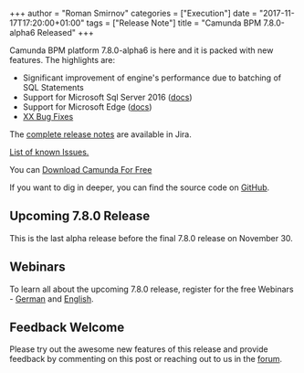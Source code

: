 +++
author = "Roman Smirnov"
categories = ["Execution"]
date = "2017-11-17T17:20:00+01:00"
tags = ["Release Note"]
title = "Camunda BPM 7.8.0-alpha6 Released"
+++

Camunda BPM platform 7.8.0-alpha6 is here and it is packed with new features. The highlights are:

* Significant improvement of engine's performance due to batching of SQL Statements
* Support for Microsoft Sql Server 2016 ([docs](http://docs.camunda.org/manual/latest/introduction/supported-environments/#supported-database-products))
* Support for Microsoft Edge ([docs](http://docs.camunda.org/manual/latest/introduction/supported-environments/))
* [XX Bug Fixes](https://app.camunda.com/jira/issues/?jql=issuetype%20%3D%20%22Bug%20Report%22%20AND%20fixVersion%20%3D%207.8.0-alpha6)

The [complete release notes](https://app.camunda.com/jira/secure/ReleaseNote.jspa?projectId=10230&version=15101) are available in Jira.

[List of known Issues.](https://app.camunda.com/jira/issues/?jql=affectedVersion%20%3D%207.8.0-alpha6)

You can [Download Camunda For Free](https://camunda.org/download/)
<!--or [Run it with Docker](https://hub.docker.com/r/camunda/camunda-bpm-platform/)-->

If you want to dig in deeper, you can find the source code on [GitHub](https://github.com/camunda/camunda-bpm-platform/releases/tag/7.8.0-alpha6).


<!--more-->

## Upcoming 7.8.0 Release

This is the last alpha release before the final 7.8.0 release on November 30.

## Webinars

To learn all about the upcoming 7.8.0 release, register for the free Webinars - [German](https://register.gotowebinar.com/register/6723119265615514113) and [English](https://register.gotowebinar.com/register/8385014598244744706).

## Feedback Welcome

Please try out the awesome new features of this release and provide feedback by commenting on this post or reaching out to us in the [forum](https://forum.camunda.org/).
